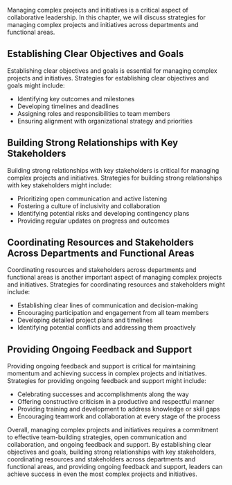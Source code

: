 
Managing complex projects and initiatives is a critical aspect of collaborative leadership. In this chapter, we will discuss strategies for managing complex projects and initiatives across departments and functional areas.

Establishing Clear Objectives and Goals
---------------------------------------

Establishing clear objectives and goals is essential for managing complex projects and initiatives. Strategies for establishing clear objectives and goals might include:

* Identifying key outcomes and milestones
* Developing timelines and deadlines
* Assigning roles and responsibilities to team members
* Ensuring alignment with organizational strategy and priorities

Building Strong Relationships with Key Stakeholders
---------------------------------------------------

Building strong relationships with key stakeholders is critical for managing complex projects and initiatives. Strategies for building strong relationships with key stakeholders might include:

* Prioritizing open communication and active listening
* Fostering a culture of inclusivity and collaboration
* Identifying potential risks and developing contingency plans
* Providing regular updates on progress and outcomes

Coordinating Resources and Stakeholders Across Departments and Functional Areas
-------------------------------------------------------------------------------

Coordinating resources and stakeholders across departments and functional areas is another important aspect of managing complex projects and initiatives. Strategies for coordinating resources and stakeholders might include:

* Establishing clear lines of communication and decision-making
* Encouraging participation and engagement from all team members
* Developing detailed project plans and timelines
* Identifying potential conflicts and addressing them proactively

Providing Ongoing Feedback and Support
--------------------------------------

Providing ongoing feedback and support is critical for maintaining momentum and achieving success in complex projects and initiatives. Strategies for providing ongoing feedback and support might include:

* Celebrating successes and accomplishments along the way
* Offering constructive criticism in a productive and respectful manner
* Providing training and development to address knowledge or skill gaps
* Encouraging teamwork and collaboration at every stage of the process

Overall, managing complex projects and initiatives requires a commitment to effective team-building strategies, open communication and collaboration, and ongoing feedback and support. By establishing clear objectives and goals, building strong relationships with key stakeholders, coordinating resources and stakeholders across departments and functional areas, and providing ongoing feedback and support, leaders can achieve success in even the most complex projects and initiatives.
